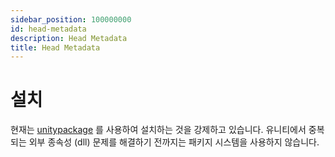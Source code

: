 ```yaml
---
sidebar_position: 100000000
id: head-metadata
description: Head Metadata
title: Head Metadata
---
```


# 설치

현재는 [unitypackage](/docs/docs/Installation/unitypackage.md) 를 사용하여 설치하는 것을 강제하고 있습니다. 유니티에서 중복되는 외부 종속성 (dll) 문제를 해결하기 전까지는 패키지 시스템을 사용하지 않습니다.

